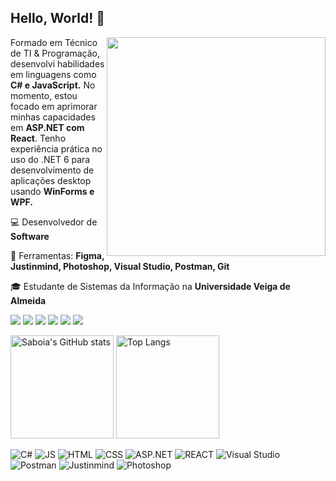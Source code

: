 ## Hello, World! 👋
<img src="https://i.imgur.com/Y3zwvBP.png" min-width="350px" max-width="350px" width="350px" align="right">

<p align="left"> 
  Formado em Técnico de TI & Programação, desenvolvi habilidades em linguagens como <strong>C# e JavaScript.</strong> No momento, estou focado em aprimorar minhas capacidades em <strong>ASP.NET com React</strong>. Tenho experiência prática no uso do .NET 6 para desenvolvimento de aplicações desktop usando <strong>WinForms e WPF.</strong>
</p>

<p align="left">
  💻 Desenvolvedor de <strong>Software</strong>
</p>

<p align="left">
  💼 Ferramentas: <strong>Figma, Justinmind, Photoshop, Visual Studio, Postman, Git</strong>
</p>

<p align="left">
  🎓 Estudante de Sistemas da Informação na <strong>Universidade Veiga de Almeida</strong>
</p>

<p align="left">
  <a href="#" alt="Gmail">
  <img src="https://img.shields.io/badge/-Gmail-FF0000?style=flat-square&labelColor=FF0000&logo=gmail&logoColor=white&link=lucas.saboia54@gmail.com" /></a>
<a href="#" alt="LinkedIn">
  <img src="https://img.shields.io/badge/-Linkedin-0e76a8?style=flat-square&logo=Linkedin&logoColor=white&link=https://www.linkedin.com/in/lucassaboiagoes/" /></a>
<a href="#" alt="C#">
  <img src="https://img.shields.io/badge/-C%23-239120?style=flat-square&logo=c-sharp&logoColor=white&link=LINK-DO-SEU-C%23"/></a>
<a href="#" alt="JavaScript">
  <img src="https://img.shields.io/badge/-JavaScript-A49414?style=flat-square&logo=javascript&logoColor=white&link=LINK-DO-SEU-JAVASCRIPT"/></a>
<a href="#" alt="ASP.NET">
  <img src="https://img.shields.io/badge/-ASP.NET-512BD4?style=flat-square&logo=.net&logoColor=white&link=LINK-DO-SEU-ASP.NET"/></a>
<a href="#" alt="React">
  <img src="https://img.shields.io/badge/-React-61DAFB?style=flat-square&logo=react&logoColor=black&link=LINK-DO-SEU-REACT"/></a>

</p>

<div>
  <img src="https://github-readme-stats.vercel.app/api?username=lucassaboia&show_icons=true&theme=tokyonight" alt="Saboia's GitHub stats" height="165">
  <img src="https://github-readme-stats.vercel.app/api/top-langs/?username=lucassaboia&layout=compact&theme=tokyonight&langs_count=6" alt="Top Langs" height="165">
</div>

![C#](https://img.shields.io/badge/C%23-239120?style=flat-square&logo=c-sharp&logoColor=white&color=6C63FF)
![JS](https://img.shields.io/badge/JavaScript-F7DF1E?style=flat-square&logo=javascript&logoColor=white&color=6C63FF)
![HTML](https://img.shields.io/badge/HTML5-E34F26?style=flat-square&logo=html5&logoColor=white&color=6C63FF)
![CSS](https://img.shields.io/badge/CSS3-1572B6?style=flat-square&logo=css3&logoColor=white&color=6C63FF)
![ASP.NET](https://img.shields.io/badge/ASP.NET-5C2D91?style=flat-square&logo=dotnet&logoColor=white&color=6C63FF)
![REACT](https://img.shields.io/badge/React.JS-5C2D91?style=flat-square&logo=react&logoColor=white&color=6C63FF)
![Visual Studio](https://img.shields.io/badge/Visual%20Studio-5C2D91?style=flat-square&logo=visual-studio&logoColor=white&color=6C63FF)
![Postman](https://img.shields.io/badge/Postman-FF6C37?style=flat-square&logo=postman&logoColor=white&color=6C63FF)
![Justinmind](https://img.shields.io/badge/Figma-FF7A6B?style=flat-square&logo=Figma&logoColor=white&color=6C63FF)
![Photoshop](https://img.shields.io/badge/Photoshop-31A8FF?style=flat-square&logo=adobe-photoshop&logoColor=white&color=6C63FF)




